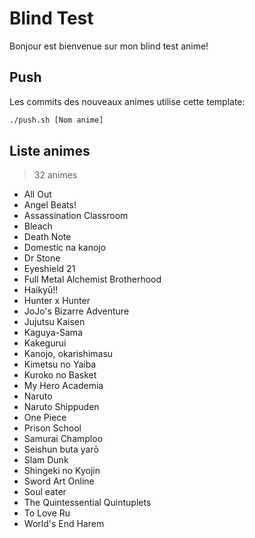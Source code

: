 # Blind Test

Bonjour est bienvenue sur mon blind test anime!
    
## Push
    
Les commits des nouveaux animes utilise cette template:
```bash
./push.sh [Nom anime]
```

## Liste animes
> 32 animes
- All Out
- Angel Beats!
- Assassination Classroom
- Bleach
- Death Note
- Domestic na kanojo
- Dr Stone
- Eyeshield 21
- Full Metal Alchemist Brotherhood
- Haikyū!!
- Hunter x Hunter
- JoJo's Bizarre Adventure
- Jujutsu Kaisen
- Kaguya-Sama
- Kakegurui
- Kanojo, okarishimasu
- Kimetsu no Yaiba
- Kuroko no Basket
- My Hero Academia
- Naruto
- Naruto Shippuden
- One Piece
- Prison School
- Samurai Champloo
- Seishun buta yarō
- Slam Dunk
- Shingeki no Kyojin
- Sword Art Online
- Soul eater
- The Quintessential Quintuplets
- To Love Ru
- World's End Harem
